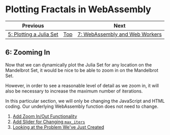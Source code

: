 # Plotting Fractals in WebAssembly

| Previous | | Next
|---|---|---
| [5: Plotting a Julia Set](../05%20MB%20Julia%20Set/) | [Top](/chriswhealy/plotting-fractals-in-webassembly) | [7: WebAssembly and Web Workers](../07%20Web%20Workers/)

## 6: Zooming In

Now that we can dynamically plot the Julia Set for any location on the Mandelbrot Set, it would be nice to be able to zoom in on the Mandelbrot Set.

However, in order to see a reasonable level of detail as we zoom in, it will also be necessary to increase the maximum number of iterations.

In this particular section, we will only be changing the JavaScript and HTML coding.  Our underlying WebAssembly function does not need to change.

1. [Add Zoom In/Out Functionality](./01/)
1. [Add Slider for Changing `max_iters`](./02/)
1. [Looking at the Problem We've Just Created](./03/)
